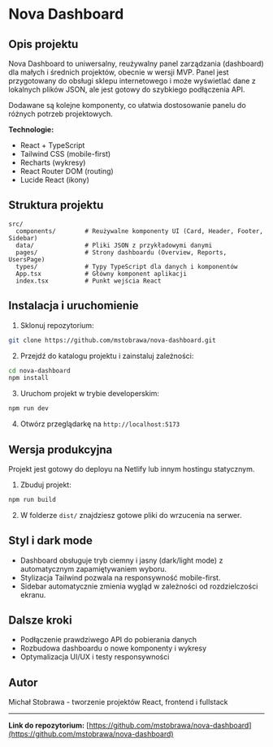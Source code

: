 # Nova Dashboard

## Opis projektu

Nova Dashboard to uniwersalny, reużywalny panel zarządzania (dashboard) dla małych i średnich projektów, obecnie w wersji MVP. Panel jest przygotowany do obsługi sklepu internetowego i może wyświetlać dane z lokalnych plików JSON, ale jest gotowy do szybkiego podłączenia API.

Dodawane są kolejne komponenty, co ułatwia dostosowanie panelu do różnych potrzeb projektowych.

**Technologie:**

- React + TypeScript
- Tailwind CSS (mobile-first)
- Recharts (wykresy)
- React Router DOM (routing)
- Lucide React (ikony)

## Struktura projektu

```
src/
  components/        # Reużywalne komponenty UI (Card, Header, Footer, Sidebar)
  data/              # Pliki JSON z przykładowymi danymi
  pages/             # Strony dashboardu (Overview, Reports, UsersPage)
  types/             # Typy TypeScript dla danych i komponentów
  App.tsx            # Główny komponent aplikacji
  index.tsx          # Punkt wejścia React
```

## Instalacja i uruchomienie

1. Sklonuj repozytorium:

```bash
git clone https://github.com/mstobrawa/nova-dashboard.git
```

2. Przejdź do katalogu projektu i zainstaluj zależności:

```bash
cd nova-dashboard
npm install
```

3. Uruchom projekt w trybie developerskim:

```bash
npm run dev
```

4. Otwórz przeglądarkę na `http://localhost:5173`

## Wersja produkcyjna

Projekt jest gotowy do deployu na Netlify lub innym hostingu statycznym.

1. Zbuduj projekt:

```bash
npm run build
```

2. W folderze `dist/` znajdziesz gotowe pliki do wrzucenia na serwer.

## Styl i dark mode

- Dashboard obsługuje tryb ciemny i jasny (dark/light mode) z automatycznym zapamiętywaniem wyboru.
- Stylizacja Tailwind pozwala na responsywność mobile-first.
- Sidebar automatycznie zmienia wygląd w zależności od rozdzielczości ekranu.

## Dalsze kroki

- Podłączenie prawdziwego API do pobierania danych
- Rozbudowa dashboardu o nowe komponenty i wykresy
- Optymalizacja UI/UX i testy responsywności


## Autor

Michał Stobrawa - tworzenie projektów React, frontend i fullstack

---

**Link do repozytorium:** [https://github.com/mstobrawa/nova-dashboard](https://github.com/mstobrawa/nova-dashboard)
